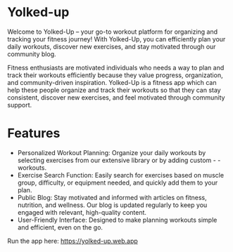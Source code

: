# Yolked-up

Welcome to Yolked-Up – your go-to workout platform for organizing and tracking your fitness journey! With Yolked-Up, you can efficiently plan your daily workouts, discover new exercises, and stay motivated through our community blog. 

Fitness enthusiasts are motivated individuals who needs a way to plan and track their workouts efficiently because they value progress, organization, and community-driven inspiration. Yolked-Up is a fitness app which can help these people organize and track their workouts so that they can stay consistent, discover new exercises, and feel motivated through community support.

# Features
- Personalized Workout Planning: Organize your daily workouts by selecting exercises from our extensive library or by adding custom - - workouts.
- Exercise Search Function: Easily search for exercises based on muscle group, difficulty, or equipment needed, and quickly add them to your plan.
- Public Blog: Stay motivated and informed with articles on fitness, nutrition, and wellness. Our blog is updated regularly to keep you engaged with relevant, high-quality content.
- User-Friendly Interface: Designed to make planning workouts simple and efficient, even on the go.


Run the app here: https://yolked-up.web.app